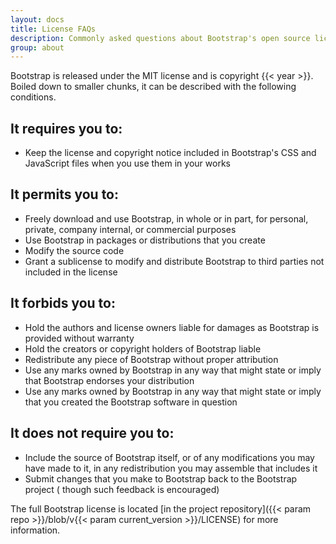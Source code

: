 ```yaml
---
layout: docs
title: License FAQs
description: Commonly asked questions about Bootstrap's open source license.
group: about
---
```


Bootstrap is released under the MIT license and is copyright {{< year >}}.
Boiled down to smaller chunks, it can be described with the following
conditions.

## It requires you to:

- Keep the license and copyright notice included in Bootstrap's CSS and
  JavaScript files when you use them in your works

## It permits you to:

- Freely download and use Bootstrap, in whole or in part, for personal, private,
  company internal, or commercial purposes
- Use Bootstrap in packages or distributions that you create
- Modify the source code
- Grant a sublicense to modify and distribute Bootstrap to third parties not
  included in the license

## It forbids you to:

- Hold the authors and license owners liable for damages as Bootstrap is
  provided without warranty
- Hold the creators or copyright holders of Bootstrap liable
- Redistribute any piece of Bootstrap without proper attribution
- Use any marks owned by Bootstrap in any way that might state or imply that
  Bootstrap endorses your distribution
- Use any marks owned by Bootstrap in any way that might state or imply that you
  created the Bootstrap software in question

## It does not require you to:

- Include the source of Bootstrap itself, or of any modifications you may have
  made to it, in any redistribution you may assemble that includes it
- Submit changes that you make to Bootstrap back to the Bootstrap project (
  though such feedback is encouraged)

The full Bootstrap license is located [in the project repository]({{< param
repo >}}/blob/v{{< param current_version >}}/LICENSE) for more information.

